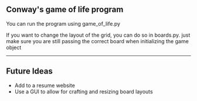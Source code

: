 
Conway's game of life program
-----------------------------

You can run the program using game_of_life.py

If you want to change the layout of the grid, you can do so in boards.py.
just make sure you are still passing the correct board when initializing the game object


-----------------------------
Future Ideas
-----------------------------

- Add to a resume website
- Use a GUI to allow for crafting and resizing board layouts

